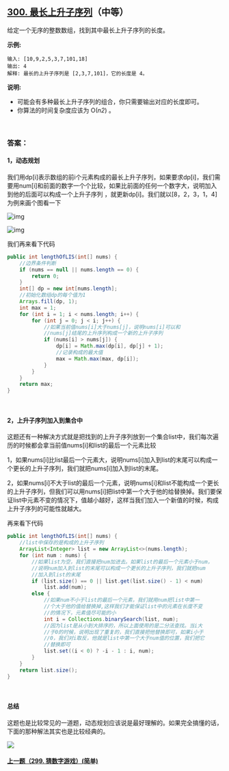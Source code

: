 

## [300. 最长上升子序列](https://leetcode-cn.com/problems/longest-increasing-subsequence/)（中等）

给定一个无序的整数数组，找到其中最长上升子序列的长度。

**示例:**

```
输入: [10,9,2,5,3,7,101,18]
输出: 4 
解释: 最长的上升子序列是 [2,3,7,101]，它的长度是 4。
```

**说明:**

- 可能会有多种最长上升子序列的组合，你只需要输出对应的长度即可。
- 你算法的时间复杂度应该为 O(*n2*) 。

<br/>

### 答案：

#### 1，动态规划

我们用dp[i]表示数组的前i个元素构成的最长上升子序列，如果要求dp[i]，我们需要用num[i]和前面的数字一个个比较，如果比前面的任何一个数字大，说明加入到他的后面可以构成一个上升子序列 ，就更新dp[i]。我们就以[8，2，3，1，4]为例来画个图看一下

![img](https://mmbiz.qpic.cn/mmbiz_png/PGmTibd8KQBGcIr3bf70rZWWrgq6Vf937xk0RLgmEXSHXMnqCpOOXic3p7Q3GXYZFHno2icJfLskKse44Jk60cIuA/640?wx_fmt=png)

![img](https://mmbiz.qpic.cn/mmbiz_png/PGmTibd8KQBGcIr3bf70rZWWrgq6Vf937Ns4rP6l6FgsOVnteh1mxqWZDArvC3fB1Q48GHpDIcEr1lfQ2SlzVxQ/640?wx_fmt=png)

我们再来看下代码

```java
public int lengthOfLIS(int[] nums) {
    //边界条件判断
    if (nums == null || nums.length == 0) {
        return 0;
    }
    int[] dp = new int[nums.length];
    //初始化数组dp的每个值为1
    Arrays.fill(dp, 1);
    int max = 1;
    for (int i = 1; i < nums.length; i++) {
        for (int j = 0; j < i; j++) {
            //如果当前值nums[i]大于nums[j]，说明nums[i]可以和
            //nums[j]结尾的上升序列构成一个新的上升子序列
            if (nums[i] > nums[j]) {
                dp[i] = Math.max(dp[i], dp[j] + 1);
                //记录构成的最大值
                max = Math.max(max, dp[i]);
            }
        }
    }
    return max;
}
```

<br/>

#### 2，上升子序列加入到集合中

这题还有一种解决方式就是把找到的上升子序列放到一个集合list中，我们每次遍历的时候都会拿当前值nums[i]和list的最后一个元素比较

1，如果nums[i]比list最后一个元素大，说明nums[i]加入到list的末尾可以构成一个更长的上升子序列，我们就把nums[i]加入到list的末尾。

2，如果nums[i]不大于list的最后一个元素，说明nums[i]和list不能构成一个更长的上升子序列，但我们可以用nums[i]把list中第一个大于他的给替换掉。我们要保证list中元素不变的情况下，值越小越好，这样当我们加入一个新值的时候，构成上升子序列的可能性就越大。



再来看下代码

```java
public int lengthOfLIS(int[] nums) {
    //list中保存的是构成的上升子序列
    ArrayList<Integer> list = new ArrayList<>(nums.length);
    for (int num : nums) {
        //如果list为空，我们直接把num加进去。如果list的最后一个元素小于num，
        //说明num加入到list的末尾可以构成一个更长的上升子序列，我们就把num
        //加入到list的末尾
        if (list.size() == 0 || list.get(list.size() - 1) < num)
            list.add(num);
        else {
            //如果num不小于list的最后一个元素，我们就用num把list中第一
            //个大于他的值给替换掉,这样我们才能保证list中的元素在长度不变
            //的情况下，元素值尽可能的小
            int i = Collections.binarySearch(list, num);
            //因为list是从小到大排序的，所以上面使用的是二分法查找。当i大
            //于0的时候，说明出现了重复的，我们直接把他替换即可，如果i小于
            //0，我们对i取反，他就是list中第一个大于num值的位置，我们把它
            //替换即可
            list.set((i < 0) ? -i - 1 : i, num);
        }
    }
    return list.size();
}
```

<br/>

#### 总结

这题也是比较常见的一道题，动态规划应该说是最好理解的。如果完全搞懂的话，下面的那种解法其实也是比较经典的。

![](https://img-blog.csdnimg.cn/20200807155236311.png)

#### [上一题（299. 猜数字游戏）(简单)](https://github.com/sdwwld/leetCode/blob/master/src/main/java/com/wld/java/leetcode/leetCode0299.md)
